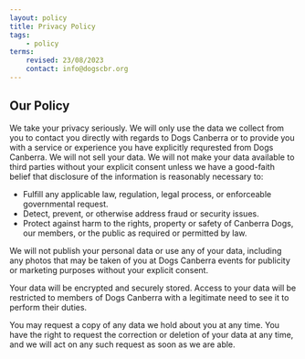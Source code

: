 ```yaml
---
layout: policy
title: Privacy Policy
tags: 
    - policy
terms:
    revised: 23/08/2023
    contact: info@dogscbr.org
---
```

## Our Policy
We take your privacy seriously.
We will only use the data we collect from you to contact you directly with regards to Dogs Canberra or to provide you with a service or experience you have explicitly requrested from Dogs Canberra.
We will not sell your data.
We will not make your data available to third parties without your explicit consent unless we have a good-faith belief that disclosure of the information is reasonably necessary to:
* Fulfill any applicable law, regulation, legal process, or enforceable governmental request.
* Detect, prevent, or otherwise address fraud or security issues.
* Protect against harm to the rights, property or safety of Canberra Dogs, our members, or the public as required or permitted by law.

We will not publish your personal data or use any of your data, including any photos that may be taken of you at Dogs Canberra events for publicity or marketing purposes without your explicit consent.

Your data will be encrypted and securely stored. Access to your data will be restricted to members of Dogs Canberra with a legitimate need to see it to perform their duties.

You may request a copy of any data we hold about you at any time. You have the right to request the correction or deletion of your data at any time, and we will act on any such request as soon as we are able.